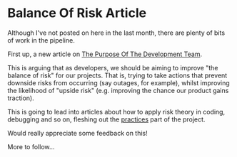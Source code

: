# Balance Of Risk Article

Although I've not posted on here in the last month, there are plenty of bits of work in the pipeline.

First up, a new article on [The Purpose Of The Development Team](https://riskfirst.org/Purpose-Development-Team).   

This is arguing that as developers, we should be aiming to improve "the balance of risk" for our projects.  That is, trying to take actions that prevent downside risks from occurring (say outages, for example), whilst improving the likelihood of "upside risk" (e.g. improving the chance our product gains traction).

This is going to lead into articles about how to apply risk theory in coding, debugging and so on, fleshing out the [practices](https://riskfirst.org/#part-3-practices) part of the project.

Would really appreciate some feedback on this!

More to follow...
